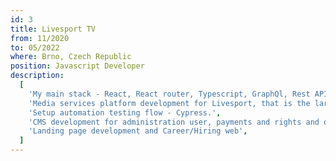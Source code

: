 ```yaml
---
id: 3
title: Livesport TV
from: 11/2020
to: 05/2022
where: Brno, Czech Republic
position: Javascript Developer
description:
  [
    'My main stack - React, React router, Typescript, GraphQl, Rest API, Cypress, Styled-Components, Material UI',
    'Media services platform development for Livesport, that is the largest supplier of results from the world of sports in the world. You may know them from the Super Bowl.',
    'Setup automation testing flow - Cypress.',
    'CMS development for administration user, payments and rights and other smart things. ',
    'Landing page development and Career/Hiring web',
  ]
---
```

